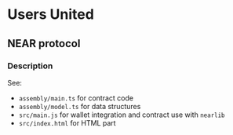# Users United

## NEAR protocol

### Description

See:

- `assembly/main.ts` for contract code
- `assembly/model.ts` for data structures
- `src/main.js` for wallet integration and contract use with `nearlib`
- `src/index.html` for HTML part

